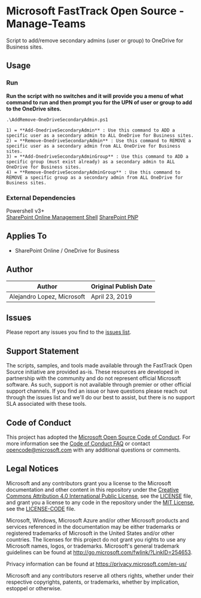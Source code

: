 # Microsoft FastTrack Open Source - Manage-Teams

Script to add/remove secondary admins (user or group) to OneDrive for Business sites.

## Usage

### Run

**Run the script with no switches and it will provide you a menu of what command to run and then prompt you for the UPN of user or group to add to the OneDrive sites.**

`.\AddRemove-OneDriveSecondaryAdmin.ps1`

```
1) = **Add-OnedriveSecondaryAdmin** : Use this command to ADD a specific user as a secondary admin to ALL OneDrive for Business sites. 
2) = **Remove-OnedriveSecondaryAdmin** : Use this command to REMOVE a specific user as a secondary admin from ALL OneDrive for Business sites. 
3) = **Add-OnedriveSecondaryAdminGroup** : Use this command to ADD a specific group (must exist already) as a secondary admin to ALL OneDrive for Business sites. 
4) = **Remove-OnedriveSecondaryAdminGroup** : Use this command to REMOVE a specific group as a secondary admin from ALL OneDrive for Business sites.       
```

### External Dependencies

Powershell v3+  
[SharePoint Online Management Shell](https://www.microsoft.com/en-us/download/details.aspx?id=35588)
[SharePoint PNP](https://docs.microsoft.com/en-us/powershell/sharepoint/sharepoint-pnp/sharepoint-pnp-cmdlets?view=sharepoint-ps)  


## Applies To

- SharePoint Online / OneDrive for Business

## Author

|Author|Original Publish Date
|----|--------------------------
|Alejandro Lopez, Microsoft|April 23, 2019|

## Issues

Please report any issues you find to the [issues list](../../../../issues).

## Support Statement

The scripts, samples, and tools made available through the FastTrack Open Source initiative are provided as-is. These resources are developed in partnership with the community and do not represent official Microsoft software. As such, support is not available through premier or other official support channels. If you find an issue or have questions please reach out through the issues list and we'll do our best to assist, but there is no support SLA associated with these tools.

## Code of Conduct

This project has adopted the [Microsoft Open Source Code of Conduct](https://opensource.microsoft.com/codeofconduct/).
For more information see the [Code of Conduct FAQ](https://opensource.microsoft.com/codeofconduct/faq/) or
contact [opencode@microsoft.com](mailto:opencode@microsoft.com) with any additional questions or comments.

## Legal Notices

Microsoft and any contributors grant you a license to the Microsoft documentation and other content
in this repository under the [Creative Commons Attribution 4.0 International Public License](https://creativecommons.org/licenses/by/4.0/legalcode),
see the [LICENSE](https://github.com/Microsoft/FastTrack/blob/master/LICENSE) file, and grant you a license to any code in the repository under the [MIT License](https://opensource.org/licenses/MIT), see the
[LICENSE-CODE](https://github.com/Microsoft/FastTrack/blob/master/LICENSE-CODE) file.

Microsoft, Windows, Microsoft Azure and/or other Microsoft products and services referenced in the documentation
may be either trademarks or registered trademarks of Microsoft in the United States and/or other countries.
The licenses for this project do not grant you rights to use any Microsoft names, logos, or trademarks.
Microsoft's general trademark guidelines can be found at http://go.microsoft.com/fwlink/?LinkID=254653.

Privacy information can be found at https://privacy.microsoft.com/en-us/

Microsoft and any contributors reserve all others rights, whether under their respective copyrights, patents,
or trademarks, whether by implication, estoppel or otherwise.



